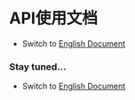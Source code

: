 # API使用文档

- Switch to [English Document](https://github.com/BeardedManZhao/algorithmStar/blob/main/KnowledgeDocument/API%20Usage%20Document.md)

### Stay tuned...

- Switch to [English Document](https://github.com/BeardedManZhao/algorithmStar/blob/main/KnowledgeDocument/API%20Usage%20Document.md)
